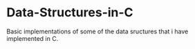# Data-Structures-in-C
Basic implementations of some of the data sructures that i have implemented in C.
